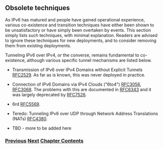 ## Obsolete techniques

As IPv6 has matured and people have gained operational experience, various co-existence and transition techniques have either been shown to be unsatisfactory or have simply been overtaken by events. This section simply lists such techniques, with minimal explanation. Readers are advised to ignore these techniques for new deployments, and to consider removing them from existing deployments.

Tunneling IPv6 over IPv4, or the converse, remains fundamental to co-existence, although various specific tunnel mechanisms are listed below. 

* Transmission of IPv6 over IPv4 Domains without Explicit Tunnels [RFC2529](https://www.rfc-editor.org/info/rfc2529). As far as is known, this was never deployed in practice.

* Connection of IPv6 Domains via IPv4 Clouds ("6to4") [RFC3056](https://www.rfc-editor.org/info/rfc3056), [RFC3068](https://www.rfc-editor.org/info/rfc3068). The problems with this are documented in [RFC6343](https://www.rfc-editor.org/info/rfc6343) and it was largely deprecated by [RFC7526](https://www.rfc-editor.org/info/rfc7526).

* 6rd [RFC5569](https://www.rfc-editor.org/info/rfc5569).

* Teredo: Tunneling IPv6 over UDP through Network Address Translations (NATs) [RFC4380](https://www.rfc-editor.org/info/rfc4380).

* TBD - more to be added here

<!-- Link lines generated automatically; do not delete -->
### [<ins>Previous</ins>](Translation.md) [<ins>Next</ins>](IPv6%20primary%20differences%20from%20IPv4.md) [<ins>Chapter Contents</ins>](3.%20Coexistence%20with%20Legacy%20IPv4.md)